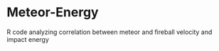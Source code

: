 # Meteor-Energy
R code analyzing correlation between meteor and fireball velocity and impact energy
